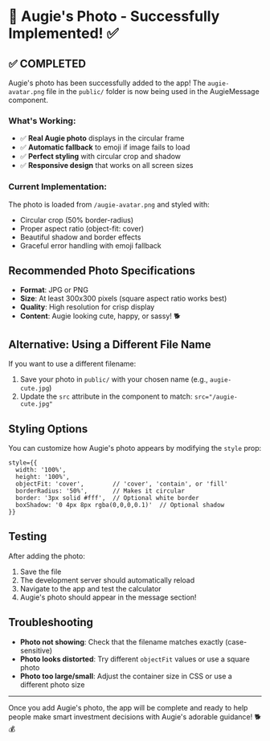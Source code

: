 # 📸 Augie's Photo - Successfully Implemented! ✅

## ✅ **COMPLETED**

Augie's photo has been successfully added to the app! The `augie-avatar.png` file in the `public/` folder is now being used in the AugieMessage component.

### **What's Working:**

- ✅ **Real Augie photo** displays in the circular frame
- ✅ **Automatic fallback** to emoji if image fails to load
- ✅ **Perfect styling** with circular crop and shadow
- ✅ **Responsive design** that works on all screen sizes

### **Current Implementation:**

The photo is loaded from `/augie-avatar.png` and styled with:

- Circular crop (50% border-radius)
- Proper aspect ratio (object-fit: cover)
- Beautiful shadow and border effects
- Graceful error handling with emoji fallback

## Recommended Photo Specifications

- **Format**: JPG or PNG
- **Size**: At least 300x300 pixels (square aspect ratio works best)
- **Quality**: High resolution for crisp display
- **Content**: Augie looking cute, happy, or sassy! 🐕

## Alternative: Using a Different File Name

If you want to use a different filename:

1. Save your photo in `public/` with your chosen name (e.g., `augie-cute.jpg`)
2. Update the `src` attribute in the component to match: `src="/augie-cute.jpg"`

## Styling Options

You can customize how Augie's photo appears by modifying the `style` prop:

```tsx
style={{
  width: '100%',
  height: '100%',
  objectFit: 'cover',        // 'cover', 'contain', or 'fill'
  borderRadius: '50%',       // Makes it circular
  border: '3px solid #fff',  // Optional white border
  boxShadow: '0 4px 8px rgba(0,0,0,0.1)'  // Optional shadow
}}
```

## Testing

After adding the photo:

1. Save the file
2. The development server should automatically reload
3. Navigate to the app and test the calculator
4. Augie's photo should appear in the message section!

## Troubleshooting

- **Photo not showing**: Check that the filename matches exactly (case-sensitive)
- **Photo looks distorted**: Try different `objectFit` values or use a square photo
- **Photo too large/small**: Adjust the container size in CSS or use a different photo size

---

Once you add Augie's photo, the app will be complete and ready to help people make smart investment decisions with Augie's adorable guidance! 🐕💰
